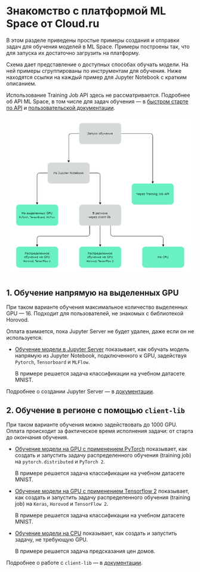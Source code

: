 # Знакомство с платформой ML Space от Cloud.ru

В этом разделе приведены простые примеры создания и отправки задач для обучения моделей в ML Space. Примеры построены так, что для запуска их достаточно загрузить на платформу.

Схема дает представление о доступных способах обучать модели. На ней примеры сгруппированы по инструментам для обучения. Ниже находятся ссылки на каждый пример для Jupyter Notebook с кратким описанием. 

Использование Training Job API здесь не рассматривается. Подробнее об API ML Space, в том числе для задач обучения — в [быстром старте по API](../public-api-example/ml_space_public_api.ipynb) и [пользовательской документации](https://cloud.ru/ru/docs/aicloud/mlspace/concepts/api.html).

![](../img/qs_training_types.png)

## 1. Обучение напрямую на выделенных GPU

При таком варианте обучения максимальное количество выделенных GPU — 16. Подходит для пользователей, не знакомых с библиотекой Horovod.

Оплата взимается, пока Jupyter Server не будет удален, даже если он не используется.

* [Обучение модели в Jupyter Server](notebooks_gpu) показывает, как обучать модель напрямую из Jupyter Notebook, подключенного к GPU, задействуя `Pytorch`, `Tensorboard` и `MLFlow`.

  В примере решается задача классификации на учебном датасете MNIST.

Подробнее о создании Jupyter Server — в [документации](https://cloud.ru/ru/docs/aicloud/mlspace/concepts/guides/guides__jupyter/environments__environments__jupyter-server__create-new-jupyter-server.html).

## 2. Обучение в регионе с помощью `client-lib` 

При таком варианте обучения можно задействовать до 1000 GPU. Оплата происходит за фактическое время исполнения задачи: от старта до окончания обучения.

* [Обучение модели на GPU с применением PyTorch](job_launch_pt) показывает, как создать и запустить задачу распределенного обучения (training job) на `pytorch.distributed` и `PyTorch 2`.

  В примере решается задача классификации на учебном датасете MNIST.

* [Обучение модели на GPU с применением Tensorflow 2](job_launch_tf2) показывает, как создать и запустить задачу распределенного обучения (training job) на `Keras`, `Horovod` и `TensorFlow 2`.

  В примере решается задача классификации на учебном датасете MNIST.

* [Обучение модели на CPU](job_launch_cpu) показывает, как создать и запустить задачу, не требующую GPU.

  В примере решается задача предсказания цен домов.

Подробнее о работе с `client-lib` — в [документации](https://cloud.ru/ru/docs/aicloud/mlspace/concepts/client-lib.html).
